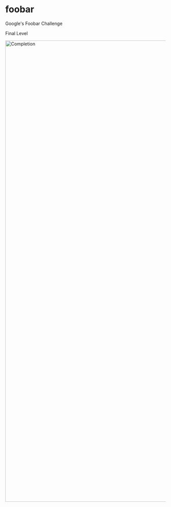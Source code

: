 # foobar
Google's Foobar Challenge

Final Level


<img width="1450" alt="Completion" src="https://github.com/hkthaeh/foobar/assets/100101063/0acdd832-379c-405d-919f-ec80eb2876a2">
